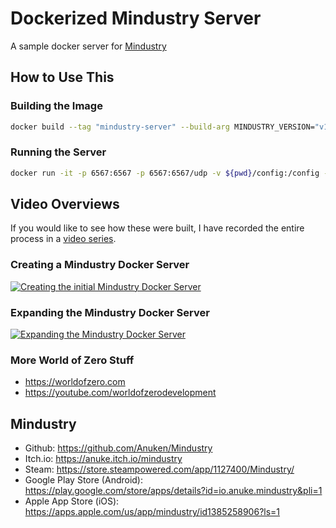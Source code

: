 # Dockerized Mindustry Server

A sample docker server for [Mindustry](https://github.com/Anuken/Mindustry)

## How to Use This

### Building the Image

```sh
docker build --tag "mindustry-server" --build-arg MINDUSTRY_VERSION="v146" .
```

### Running the Server

```sh
docker run -it -p 6567:6567 -p 6567:6567/udp -v ${pwd}/config:/config -v ${pwd}/maps:/config/maps -e MINDUSTRY_MAP="Veins" mindustry-server
```

## Video Overviews

If you would like to see how these were built, I have recorded the entire process in a [video series](https://www.youtube.com/watch?v=m3mowhqXsXE&list=PLEwYhelKHmihsfOPu7v9XSCszsuEkFMNC).

### Creating a Mindustry Docker Server
[![Creating the initial Mindustry Docker Server](https://img.youtube.com/vi/m3mowhqXsXE/0.jpg)](https://www.youtube.com/watch?v=m3mowhqXsXE)

### Expanding the Mindustry Docker Server
[![Expanding the Mindustry Docker Server](https://img.youtube.com/vi/9kenUFJqoVc/0.jpg)](https://www.youtube.com/watch?v=9kenUFJqoVc)

### More World of Zero Stuff

* https://worldofzero.com
* https://youtube.com/worldofzerodevelopment

## Mindustry

* Github: https://github.com/Anuken/Mindustry
* Itch.io: https://anuke.itch.io/mindustry
* Steam: https://store.steampowered.com/app/1127400/Mindustry/
* Google Play Store (Android): https://play.google.com/store/apps/details?id=io.anuke.mindustry&pli=1
* Apple App Store (iOS): https://apps.apple.com/us/app/mindustry/id1385258906?ls=1
